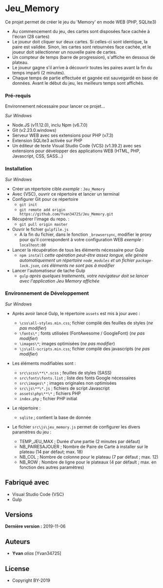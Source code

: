 # Jeu_Memory

Ce projet permet de créer le jeu du 'Memory' en mode WEB (PHP, SQLite3)

- Au commencement du jeu, des cartes sont disposées face cachée à l'écran (28 cartes)
- Le joueur doit cliquer sur deux cartes. Si celles-ci sont identique, la paire est validée. Sinon, les cartes sont retournées face cachée, et le joueur doit sélectionner un nouvelle paire de cartes.
- Un compteur de temps (barre de progression), s'affiche en dessous de plateau.
- Le joueur gagne s'il arrive à découvrir toutes les paires avant la fin du temps imparti (2 minutes).
- Chaque temps de partie effectuée et gagnée est sauvegardé en base de données. Avant le début du jeu, les meilleurs temps sont affichés.

### Pré-requis

Environnement nécessaire pour lancer ce projet...

_Sur Windows_
- Node.JS (v11.12.0), inclu Npm (v6.7.0)
- Git (v2.23.0.windows)
- Serveur WEB avec ses extensions pour PHP (v7.3)
- Extension SQLite3 activée sur PHP
- Un éditeur de texte Visual Studio Code {VCS} (v1.39.2) avec ses extensions pour développer des applications WEB (HTML, PHP, Javascript, CSS, SASS...)

### Installation

_Sur Windows_
- Créer un répertoire cible _exemple_ : ``Jeu_Memory``
- Avec {VSC}, ouvrir ce répertoire et lancer un terminal
- Configurer Git pour ce répertoire
    * ``git init``
    * ``git remote add origin https://github.com/Yvan34725/Jeu_Memory.git``
- Récupérer l'image du repo. : 
    * ``git pull origin master``
- Ouvrir le fichier ``gulpfile.js``
    * A la fin du fichier, dans le fonction ``_browsersync``, modifier le proxy pour qu'il correspondent à votre configuration WEB _exemple_ : ``localhost:80``
- Lancer la récupération de tous les éléments nécessaire pour Gulp
    * ``npm install``
_cette opération peut-être assez longue, elle génére automatiquement un répertoire ``node_modules`` et un fichier ``package-lock.json``, ces éléments ne sont pas à modifier_
- Lancer l'automatiseur de tache Gulp
    * ``gulp``
_après quelques traitements, votre navigateur doit se lancer avec l'application Jeu Memory affichée_

### Environnement de Développement

_Sur Windows_
- Après avoir lancé Gulp, le répertoire ``assets`` est mis à jour avec :
    * ``\css\all-styles.min.css``; fichier compilé des feuilles de styles (_ne pas modifier_)
    * ``\fonts\*`` ; fonts utilisées (FontAwesome / GoogleFont) (_ne pas modifier_)
    * ``\images\*``; images optimisées (_ne pas modifier_)
    * ``\js\all-scripts.min.css``; fichier compilé des javascripts (_ne pas modifier_)

- Les éléments modifiables sont :
    * ``src\scss\**\*.scss`` ; feuilles de styles (SASS) 
    * ``src\fonts\fonts.list`` ; liste des fonts Google nécessaires
    * ``src\images\*`` ; images originales non optimisées
    * ``src\js\**\*.js`` ; fichiers de script Javascript
    * ``assets\php\**\*`` ; fichiers PHP
    * ``index.php`` ; fichier PHP initial

- Le répertoire :
    * ``sqlite`` ; contient la base de donnée

- Le fichier ``src\js\jeu_memory.js`` permet de configurer les divers paramètres du jeu :
    * TEMP_JEU_MAX ; Durée d'une partie (2 minutes par défaut)
    * NB_PAIRESAJOUER ; Nombre de Paire de Carte à installer sur le plateau (14 par défaut; max. 18)
    * NB_COL ; Nombre de colonne pour le plateau (7 par défaut ; max. 12)
    * NB_ROW ; Nombre de ligne pour le plateaux (4 par défault ; max. en fonction des autres paramètres)


## Fabriqué avec

- Visual Studio Code {VSC}
- Gulp

## Versions

**Dernière version :** 2019-11-06

## Auteurs

* **Yvan** _alias_ [Yvan34725]

## License

* Copyright BY-2019

